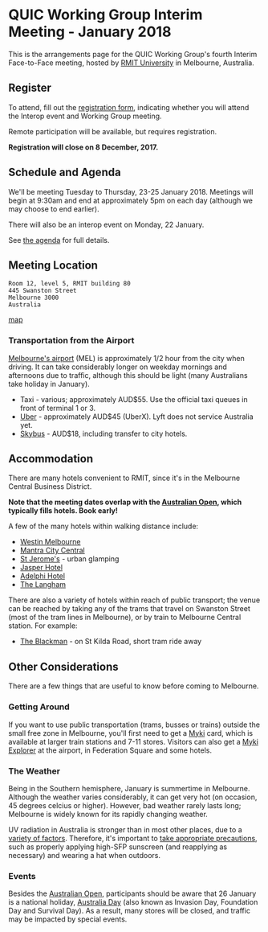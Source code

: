 # QUIC Working Group Interim Meeting - January 2018

This is the arrangements page for the QUIC Working Group's fourth Interim Face-to-Face meeting,
hosted by [RMIT University](http://rmit.edu.au) in Melbourne, Australia.


## Register

To attend, fill out the [registration form](https://goo.gl/forms/yhtgEBt1R25TJGFI2), indicating whether you will attend the Interop event and Working Group meeting.

Remote participation will be available, but requires registration.

**Registration will close on 8 December, 2017.**


## Schedule and Agenda

We'll be meeting Tuesday to Thursday, 23-25 January 2018. Meetings will begin at 9:30am and end at
approximately 5pm on each day (although we may choose to end earlier).

There will also be an interop event on Monday, 22 January.

See [the agenda](agenda.md) for full details.


## Meeting Location

    Room 12, level 5, RMIT building 80 
    445 Swanston Street 
    Melbourne 3000
    Australia

[map](https://goo.gl/maps/nNUbPgNvXVy)


### Transportation from the Airport

[Melbourne's airport](http://melbourneairport.com.au) (MEL) is approximately 1/2 hour from the city when driving. It can take considerably longer on weekday mornings and afternoons due to traffic, although this should be light (many Australians take holiday in January).

* Taxi - various; approximately AUD$55. Use the official taxi queues in front of terminal 1 or 3.
* [Uber](https://www.uber.com/cities/melbourne/) - approximately AUD$45 (UberX). Lyft does not service Australia yet.
* [Skybus](https://www.skybus.com.au) - AUD$18, including transfer to city hotels.


## Accommodation

There are many hotels convenient to RMIT, since it's in the Melbourne Central Business District.

**Note that the meeting dates overlap with the [Australian Open](https://ausopen.com/), which typically fills hotels. Book early!**

A few of the many hotels within walking distance include:

* [Westin Melbourne](http://www.westinmelbourne.com/)
* [Mantra City Central](https://www.mantra.com.au/victoria/melbourne-and-surrounds/melbourne/accommodation/hotels/mantra-city-central/)
* [St Jerome's](http://www.stjeromesthehotel.com.au/) - urban glamping
* [Jasper Hotel](http://www.jasperhotel.com.au)
* [Adelphi Hotel](http://www.adelphi.com.au)
* [The Langham](http://www.langhamhotels.com/en/the-langham/melbourne/)

There are also a variety of hotels within reach of public transport; the venue can be reached by taking any of the trams that travel on Swanston Street (most of the tram lines in Melbourne), or by train to Melbourne Central station. For example:

* [The Blackman](http://www.artserieshotels.com.au/blackman/) - on St Kilda Road, short tram ride away


## Other Considerations

There are a few things that are useful to know before coming to Melbourne.

### Getting Around

If you want to use public transportation (trams, busses or trains) outside the small free zone in Melbourne, you'll first need to get a [Myki](https://www.ptv.vic.gov.au/tickets/myki/) card, which is available at larger train stations and 7-11 stores. Visitors can also get a [Myki Explorer](https://www.ptv.vic.gov.au/tickets/myki/buy-a-myki/myki-explorer/) at the airport, in Federation Square and some hotels.


### The Weather

Being in the Southern hemisphere, January is summertime in Melbourne. Although the weather varies considerably, it can get very hot (on occasion, 45 degrees celcius or higher). However, bad weather rarely lasts long; Melbourne is widely known for its rapidly changing weather.

UV radiation in Australia is stronger than in most other places, due to a [variety of factors](https://pursuit.unimelb.edu.au/articles/the-hole-in-the-ozone). Therefore, it's important to [take appropriate precautions](http://www.sunsmart.com.au), such as properly applying high-SFP sunscreen (and reapplying as necessary) and wearing a hat when outdoors.


### Events

Besides the [Australian Open](https://ausopen.com), participants should be aware that 26 January is a national holiday, [Australia Day](https://en.wikipedia.org/wiki/Australia_Day) (also known as Invasion Day, Foundation Day and Survival Day). As a result, many stores will be closed, and traffic may be impacted by special events.
